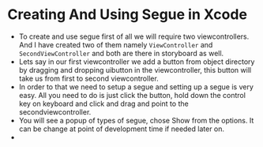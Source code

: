# Creating And Using Segue in Xcode

- To create and use segue first of all we will require two viewcontrollers. And I have created two of them namely `ViewController` and `SecondViewController` and both are there in storyboard as well.
- Lets say in our first viewcontroller we add a button from object directory by dragging and dropping uibutton in the viewcontroller, this button will take us from first to second viewcontroller.
- In order to that we need to setup a segue and setting up a segue is very easy. All you need to do is just click the button, hold down the control key on keyboard and click and drag and point to the secondviewcontroller.
- You will see a popup of types of segue, chose Show from the options. It can be change at point of development time if needed later on.
- 
